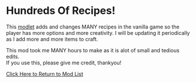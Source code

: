 # Hundreds Of Recipes!
This [modlet](https://drive.google.com/file/d/1WNo7NzxwICaV4bQbcTa6ucYvIH8uo8tC/view?usp=sharing) adds and changes MANY recipes in the vanilla game so the player has more options and more creativity.
I will be updating it periodically as I add more and more items to craft.   

This mod took me MANY hours to make as it is alot of small and tedious edits.    
If you use this, please give me credit, thankyou!


[Click Here to Return to Mod List](../../main/README.md)